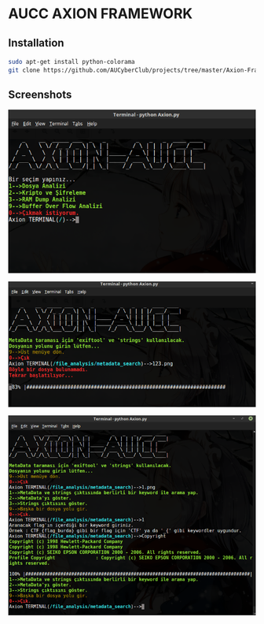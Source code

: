 AUCC AXION FRAMEWORK
====================

## Installation

```bash
sudo apt-get install python-colorama
git clone https://github.com/AUCyberClub/projects/tree/master/Axion-Framework
```
## Screenshots

![screenshot](screenshots/1.png)

![screenshot](screenshots/2.png)

![screenshot](screenshots/3.png)

